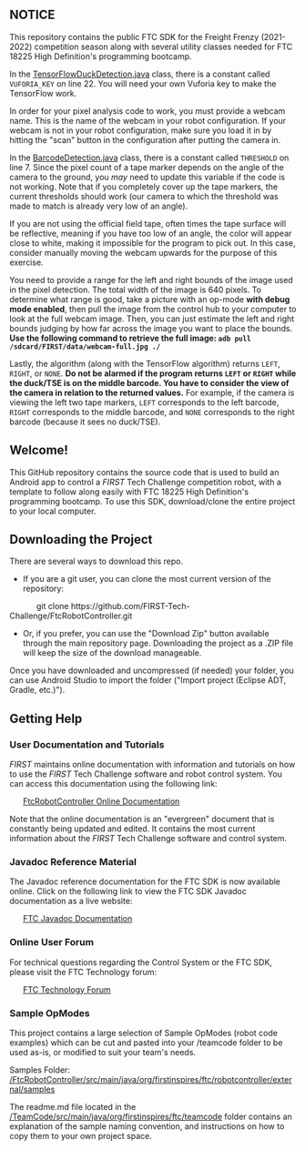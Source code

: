 ## NOTICE

This repository contains the public FTC SDK for the Freight Frenzy (2021-2022) competition season along with several utility classes needed for FTC 18225 High Definition's programming bootcamp.

In the [TensorFlowDuckDetection.java](/TeamCode/src/main/java/org/firstinspires/ftc/teamcode/tensorflow/TensorFlowDuckDetection.java) class, there is a constant called `VUFORIA_KEY` on line 22. You will need your own Vuforia key to make the TensorFlow work.

In order for your pixel analysis code to work, you must provide a webcam name. This is the name of the webcam in your robot configuration. If your webcam is not in your robot configuration, make sure you load it in by hitting the "scan" button in the configuration after putting the camera in.

In the [BarcodeDetection.java](/TeamCode/src/main/java/org/firstinspires/ftc/teamcode/pixelanalysis/BarcodeDetection.java) class, there is a constant called `THRESHOLD` on line 7. Since the pixel count of a tape marker depends on the angle of the camera to the ground, you *may* need to update this variable if the code is not working. Note that if you completely cover up the tape markers, the current thresholds should work (our camera to which the threshold was made to match is already very low of an angle).

If you are not using the official field tape, often times the tape surface will be reflective, meaning if you have too low of an angle, the color will appear close to white, making it impossible for the program to pick out. In this case, consider manually moving the webcam upwards for the purpose of this exercise.

You need to provide a range for the left and right bounds of the image used in the pixel detection. The total width of the image is 640 pixels. To determine what range is good, take a picture with an op-mode **with debug mode enabled**, then pull the image from the control hub to your computer to look at the full webcam image. Then, you can just estimate the left and right bounds judging by how far across the image you want to place the bounds. **Use the following command to retrieve the full image: `adb pull /sdcard/FIRST/data/webcam-full.jpg ./`**

Lastly, the algorithm (along with the TensorFlow algorithm) returns `LEFT`, `RIGHT`, or `NONE`. **Do not be alarmed if the program returns `LEFT` or `RIGHT` while the duck/TSE is on the middle barcode. You have to consider the view of the camera in relation to the returned values.** For example, if the camera is viewing the left two tape markers, `LEFT` corresponds to the left barcode, `RIGHT` corresponds to the middle barcode, and `NONE` corresponds to the right barcode (because it sees no duck/TSE).

## Welcome!
This GitHub repository contains the source code that is used to build an Android app to control a *FIRST* Tech Challenge competition robot, with a template to follow along easily with FTC 18225 High Definition's programming bootcamp.  To use this SDK, download/clone the entire project to your local computer.

## Downloading the Project
There are several ways to download this repo.

* If you are a git user, you can clone the most current version of the repository:

<p>&nbsp;&nbsp;&nbsp;&nbsp;&nbsp;&nbsp;&nbsp;&nbsp;&nbsp;&nbsp;&nbsp;&nbsp;git clone https://github.com/FIRST-Tech-Challenge/FtcRobotController.git</p>

* Or, if you prefer, you can use the "Download Zip" button available through the main repository page.  Downloading the project as a .ZIP file will keep the size of the download manageable.

Once you have downloaded and uncompressed (if needed) your folder, you can use Android Studio to import the folder  ("Import project (Eclipse ADT, Gradle, etc.)").

## Getting Help
### User Documentation and Tutorials
*FIRST* maintains online documentation with information and tutorials on how to use the *FIRST* Tech Challenge software and robot control system.  You can access this documentation using the following link:

&nbsp;&nbsp;&nbsp;&nbsp;&nbsp;&nbsp;[FtcRobotController Online Documentation](https://github.com/FIRST-Tech-Challenge/FtcRobotController/wiki)

Note that the online documentation is an "evergreen" document that is constantly being updated and edited.  It contains the most current information about the *FIRST* Tech Challenge software and control system.

### Javadoc Reference Material
The Javadoc reference documentation for the FTC SDK is now available online.  Click on the following link to view the FTC SDK Javadoc documentation as a live website:

&nbsp;&nbsp;&nbsp;&nbsp;&nbsp;&nbsp;[FTC Javadoc Documentation](https://javadoc.io/doc/org.firstinspires.ftc)

### Online User Forum
For technical questions regarding the Control System or the FTC SDK, please visit the FTC Technology forum:

&nbsp;&nbsp;&nbsp;&nbsp;&nbsp;&nbsp;[FTC Technology Forum](https://ftcforum.firstinspires.org/forum/ftc-technology)

### Sample OpModes
This project contains a large selection of Sample OpModes (robot code examples) which can be cut and pasted into your /teamcode folder to be used as-is, or modified to suit your team's needs.

Samples Folder: &nbsp;&nbsp; [/FtcRobotController/src/main/java/org/firstinspires/ftc/robotcontroller/external/samples](FtcRobotController/src/main/java/org/firstinspires/ftc/robotcontroller/external/samples)

The readme.md file located in the [/TeamCode/src/main/java/org/firstinspires/ftc/teamcode](TeamCode/src/main/java/org/firstinspires/ftc/teamcode) folder contains an explanation of the sample naming convention, and instructions on how to copy them to your own project space.
